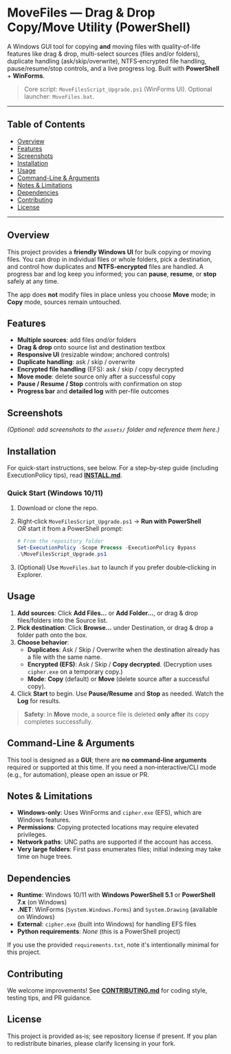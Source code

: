 # MoveFiles — Drag & Drop Copy/Move Utility (PowerShell)

A Windows GUI tool for copying **and** moving files with quality-of-life features like drag & drop, multi-select sources (files and/or folders), duplicate handling (ask/skip/overwrite), NTFS‑encrypted file handling, pause/resume/stop controls, and a live progress log. Built with **PowerShell** + **WinForms**.

> Core script: `MoveFilesScript_Upgrade.ps1` (WinForms UI). Optional launcher: `MoveFiles.bat`.

---

## Table of Contents

- [Overview](#overview)
- [Features](#features)
- [Screenshots](#screenshots)
- [Installation](#installation)
- [Usage](#usage)
- [Command-Line & Arguments](#command-line--arguments)
- [Notes & Limitations](#notes--limitations)
- [Dependencies](#dependencies)
- [Contributing](#contributing)
- [License](#license)

---

## Overview

This project provides a **friendly Windows UI** for bulk copying or moving files. You can drop in individual files or whole folders, pick a destination, and control how duplicates and **NTFS‑encrypted** files are handled. A progress bar and log keep you informed; you can **pause**, **resume**, or **stop** safely at any time.

The app does **not** modify files in place unless you choose **Move** mode; in **Copy** mode, sources remain untouched.

## Features

- **Multiple sources**: add files *and/or* folders
- **Drag & drop** onto source list and destination textbox
- **Responsive UI** (resizable window; anchored controls)
- **Duplicate handling**: ask / skip / overwrite
- **Encrypted file handling** (EFS): ask / skip / copy decrypted
- **Move mode**: delete source only after a successful copy
- **Pause / Resume / Stop** controls with confirmation on stop
- **Progress bar** and **detailed log** with per-file outcomes

## Screenshots

*(Optional: add screenshots to the `assets/` folder and reference them here.)*

## Installation

For quick-start instructions, see below. For a step‑by‑step guide (including ExecutionPolicy tips), read **[INSTALL.md](INSTALL.md)**.

### Quick Start (Windows 10/11)

1. Download or clone the repo.
2. Right‑click `MoveFilesScript_Upgrade.ps1` → **Run with PowerShell**  
   *OR* start it from a PowerShell prompt:

   ```powershell
   # From the repository folder
   Set-ExecutionPolicy -Scope Process -ExecutionPolicy Bypass
   .\MoveFilesScript_Upgrade.ps1
   ```

3. (Optional) Use `MoveFiles.bat` to launch if you prefer double‑clicking in Explorer.

## Usage

1. **Add sources**: Click **Add Files…** or **Add Folder…**, or drag & drop files/folders into the Source list.
2. **Pick destination**: Click **Browse…** under Destination, or drag & drop a folder path onto the box.
3. **Choose behavior**:
   - **Duplicates**: Ask / Skip / Overwrite when the destination already has a file with the same name.
   - **Encrypted (EFS)**: Ask / Skip / **Copy decrypted**. (Decryption uses `cipher.exe` on a temporary copy.)
   - **Mode**: **Copy** (default) or **Move** (delete source after a successful copy).
4. Click **Start** to begin. Use **Pause/Resume** and **Stop** as needed. Watch the **Log** for results.

> **Safety**: In **Move** mode, a source file is deleted **only after** its copy completes successfully.

## Command-Line & Arguments

This tool is designed as a **GUI**; there are **no command‑line arguments** required or supported at this time. If you need a non‑interactive/CLI mode (e.g., for automation), please open an issue or PR.

## Notes & Limitations

- **Windows‑only**: Uses WinForms and `cipher.exe` (EFS), which are Windows features.
- **Permissions**: Copying protected locations may require elevated privileges.
- **Network paths**: UNC paths are supported if the account has access.
- **Very large folders**: First pass enumerates files; initial indexing may take time on huge trees.

## Dependencies

- **Runtime**: Windows 10/11 with **Windows PowerShell 5.1** or **PowerShell 7.x** (on Windows)
- **.NET**: WinForms (`System.Windows.Forms`) and `System.Drawing` (available on Windows)
- **External**: `cipher.exe` (built into Windows) for handling EFS files
- **Python requirements**: *None* (this is a PowerShell project)

If you use the provided `requirements.txt`, note it's intentionally minimal for this project.

## Contributing

We welcome improvements! See **[CONTRIBUTING.md](CONTRIBUTING.md)** for coding style, testing tips, and PR guidance.

## License

This project is provided as‑is; see repository license if present. If you plan to redistribute binaries, please clarify licensing in your fork.
